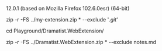 
12.0.1 (based on Mozilla Firefox 102.6.0esr) (64-bit)

zip -r -FS ../my-extension.zip * --exclude '*.git*'

cd Playground/Dramatist.WebExtension/

zip -r -FS ../Dramatist.WebExtension.zip * --exclude notes.md